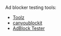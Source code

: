 Ad blocker testing tools:
- [Toolz](https://d3ward.github.io/toolz/adblock.html)
- [canyoublockit](https://canyoublockit.com)
- [AdBlock Tester](https://canyoublockit.com)

